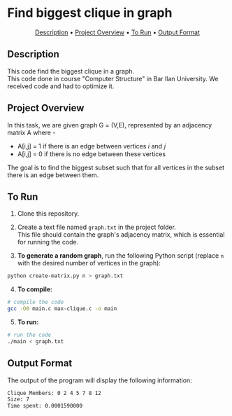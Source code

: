 # Find biggest clique in graph

<p align="center">
  <a href="#description">Description</a> •
  <a href="#project-overview">Project Overview</a> •
  <a href="#to-run">To Run</a> •
  <a href="#output-format">Output Format</a>
</p>

## Description  
This code find the biggest clique in a graph.  
This code done in course "Computer Structure" in Bar Ilan University. We received code and had to optimize it.

## Project Overview  
In this task, we are given graph G = (V,E), represented by an adjacency matrix A where -  
* A[i,j] = 1 if there is an edge between vertices 𝑖  and 𝑗 
* A[i,j] = 0 if there is no edge between these vertices  
  

The goal is to find the biggest subset such that for all vertices in the subset there is an edge between them.

## To Run  
1. Clone this repository.  

2. Create a text file named `graph.txt` in the project folder.  
   This file should contain the graph's adjacency matrix, which is essential for running the code.
 
 3. **To generate a random graph**, run the following Python script (replace `n` with the desired number of vertices in the graph):
 ```bash
 python create-matrix.py n > graph.txt
 ```

4. **To compile:**
```bash
# compile the code
gcc -O0 main.c max-clique.c -o main
```  

5. **To run:**
```bash
# run the code
./main < graph.txt
```

## Output Format  
The output of the program will display the following information:
```bash
Clique Members: 0 2 4 5 7 8 12
Size: 7
Time spent: 0.0001590000
```